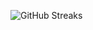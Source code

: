 ![GitHub Streaks](https://github-streaks-mqc9.onrender.com/streak/happilli/image?theme=midnight&cache_bust=1743017753)
